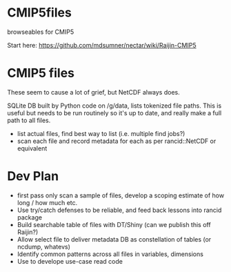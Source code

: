 # CMIP5files

browseables for CMIP5

Start here: https://github.com/mdsumner/nectar/wiki/Raijin-CMIP5

# CMIP5 files

These seem to cause a lot of grief, but NetCDF always does. 

SQLite DB built by Python code on /g/data, lists tokenized file paths. This is useful but needs to be run routinely so it's up to date, and really make a full path to all files. 

* list actual files, find best way to list (i.e. multiple find jobs?)
* scan each file and record metadata for each as per rancid::NetCDF or equivalent


# Dev Plan

* first pass only scan a sample of files, develop a scoping estimate of how long / how much etc. 
* Use try/catch defenses to be reliable, and feed back lessons into rancid package
* Build searchable table of files with DT/Shiny (can we publish this off Raijin?)
* Allow select file to deliver metadata DB as constellation of tables (or ncdump, whatevs)
* Identify common patterns across all files in variables, dimensions
* Use to develope use-case read code



